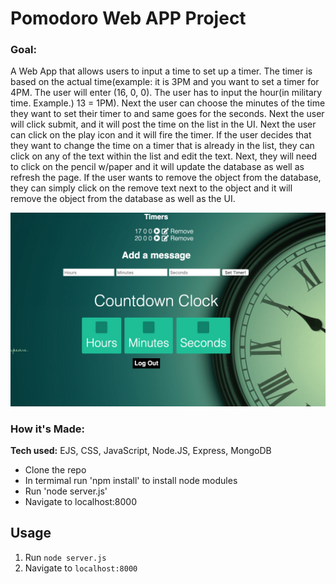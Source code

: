 # Pomodoro Web APP Project


### Goal: 

A Web App that allows users to input a time to set up a timer. The timer is based on the actual time(example: it is 3PM and you want to set a timer for 4PM. The user will enter (16, 0, 0). The user has to input the hour(in military time. Example.) 13 = 1PM). Next the user can choose the minutes of the time they want to set their timer to and same goes for the seconds. Next the user will click submit, and it will post the time on the list in the UI. Next the user can click on the play icon and it will fire the timer. If the user decides that they want to change the time on a timer that is already in the list, they can click on any of the text within the list and edit the text. Next, they will need to click on the pencil w/paper and it will update the database as well as refresh the page. If the user wants to remove the object from the database, they can simply click on the remove text next to the object and it will remove the object from the database as well as the UI.


![alt-text](https://github.com/TimTran-Dev/Pomodoro/blob/master/Pomodoro%20image.png)

### How it's Made:

**Tech used:** EJS, CSS, JavaScript, Node.JS, Express, MongoDB

- Clone the repo
- In termimal run 'npm install' to install node modules
- Run 'node server.js'
- Navigate to localhost:8000


## Usage

1. Run `node server.js`
2. Navigate to `localhost:8000`

